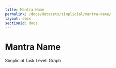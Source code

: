 ```yaml
---
title: Mantra Name
permalink: /docs/datasets/simplicial/mantra-name/
layout: docs
sectionid: docs
---
```

<div class="dataset-page">
    <div class="dataset-header">
        <h1>Mantra Name</h1>
        <div class="dataset-meta">
            <span class="domain-tag">Simplicial</span>
            <span class="task-tag">Task Level: Graph</span>
        </div>
    </div>
</div> 